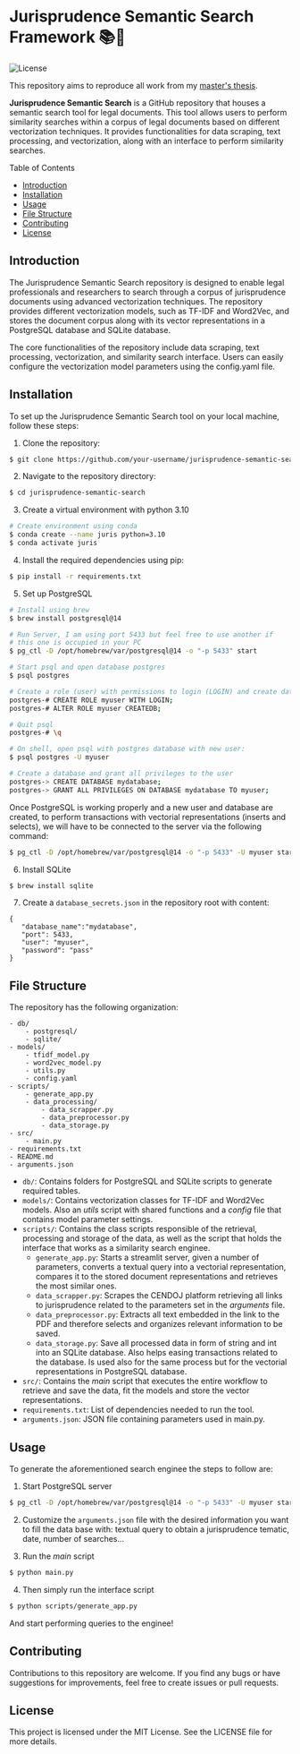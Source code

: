 # Jurisprudence Semantic Search Framework 📚🔦

![License](https://img.shields.io/badge/license-MIT-blue.svg)

This repository aims to reproduce all work from my [master's thesis](https://drive.google.com/file/d/17ZPYt94DdkMGd2I7hXkwi6o6qnQ9B0aa/view?usp=sharing).

**Jurisprudence Semantic Search** is a GitHub repository that houses a semantic search tool for legal documents. This tool allows users to perform similarity searches within a corpus of legal documents based on different vectorization techniques. It provides functionalities for data scraping, text processing, and vectorization, along with an interface to perform similarity searches.

Table of Contents

- [Introduction](#introduction)
- [Installation](#installation)
- [Usage](#usage)
- [File Structure](#file-structure)
- [Contributing](#contributing)
- [License](#license)

## Introduction

The Jurisprudence Semantic Search repository is designed to enable legal professionals and researchers to search through a corpus of jurisprudence documents using advanced vectorization techniques. The repository provides different vectorization models, such as TF-IDF and Word2Vec, and stores the document corpus along with its vector representations in a PostgreSQL database and SQLite database.

The core functionalities of the repository include data scraping, text processing, vectorization, and similarity search interface. Users can easily configure the vectorization model parameters using the config.yaml file.

## Installation

To set up the Jurisprudence Semantic Search tool on your local machine, follow these steps:

1. Clone the repository:

````bash
$ git clone https://github.com/your-username/jurisprudence-semantic-search.git
````

2. Navigate to the repository directory:

````bash
$ cd jurisprudence-semantic-search
````

3. Create a virtual environment with python 3.10

````bash
# Create environment using conda
$ conda create --name juris python=3.10
$ conda activate juris
````

4. Install the required dependencies using pip:

````bash
$ pip install -r requirements.txt
````

5. Set up PostgreSQL

````bash
# Install using brew
$ brew install postgresql@14

# Run Server, I am using port 5433 but feel free to use another if
# this one is occupied in your PC
$ pg_ctl -D /opt/homebrew/var/postgresql@14 -o "-p 5433" start

# Start psql and open database postgres
$ psql postgres

# Create a role (user) with permissions to login (LOGIN) and create databases (CREATEDB)
postgres-# CREATE ROLE myuser WITH LOGIN;
postgres-# ALTER ROLE myuser CREATEDB;

# Quit psql
postgres-# \q

# On shell, open psql with postgres database with new user:
$ psql postgres -U myuser

# Create a database and grant all privileges to the user
postgres-> CREATE DATABASE mydatabase;
postgres-> GRANT ALL PRIVILEGES ON DATABASE mydatabase TO myuser;
````

Once PostgreSQL is working properly and a new user and database are created, to perform transactions with vectorial representations (inserts and selects), we will have to be connected to the server via the following command:

````bash
$ pg_ctl -D /opt/homebrew/var/postgresql@14 -o "-p 5433" -U myuser start
````

6. Install SQLite

````bash
$ brew install sqlite
````

7. Create a `database_secrets.json` in the repository root with content:

````
{
   "database_name":"mydatabase",
   "port": 5433,
   "user": "myuser",
   "password": "pass"
}
````

## File Structure

The repository has the following organization:

````
- db/
    - postgresql/
    - sqlite/
- models/
    - tfidf_model.py
    - word2vec_model.py
    - utils.py
    - config.yaml
- scripts/
    - generate_app.py
    - data_processing/
        - data_scrapper.py
        - data_preprocessor.py
        - data_storage.py
- src/
    - main.py
- requirements.txt
- README.md
- arguments.json
````

- `db/`: Contains folders for PostgreSQL and SQLite scripts to generate required tables.
- `models/`: Contains vectorization classes for TF-IDF and Word2Vec models. Also an _utils_ script with shared functions and a _config_ file that contains model parameter settings.
- `scripts/`: Contains the class scripts responsible of the retrieval, processing and storage of the data, as well as the script that holds the interface that works as a similarity search enginee.
   - `generate_app.py`: Starts a streamlit server, given a number of parameters, converts a textual query into a vectorial representation, compares it to the stored document representations and retrieves the most similar ones.
   - `data_scrapper.py`: Scrapes the CENDOJ platform retrieving all links to jurisprudence related to the parameters set in the _arguments_ file.
   - `data_preprocessor.py`: Extracts all text embedded in the link to the PDF and therefore selects and organizes relevant information to be saved. 
   - `data_storage.py`: Save all processed data in form of string and int into an SQLite database. Also helps easing transactions related to the database. Is used also for the same process but for the vectorial representations in PostgreSQL database.
- `src/`: Contains the _main_ script that executes the entire workflow to retrieve and save the data, fit the models and store the vector representations.
- `requirements.txt`: List of dependencies needed to run the tool.
- `arguments.json`: JSON file containing parameters used in main.py.


## Usage

To generate the aforementioned search enginee the steps to follow are:

1. Start PostgreSQL server

````bash
$ pg_ctl -D /opt/homebrew/var/postgresql@14 -o "-p 5433" -U myuser start
````

2. Customize the `arguments.json` file with the desired information you want to fill the data base with: textual query to obtain a jurisprudence tematic, date, number of searches...

3. Run the _main_ script

````bash
$ python main.py
````

4. Then simply run the interface script

````bash
$ python scripts/generate_app.py
````

And start performing queries to the enginee!


## Contributing

Contributions to this repository are welcome. If you find any bugs or have suggestions for improvements, feel free to create issues or pull requests.

## License

This project is licensed under the MIT License. See the LICENSE file for more details.
